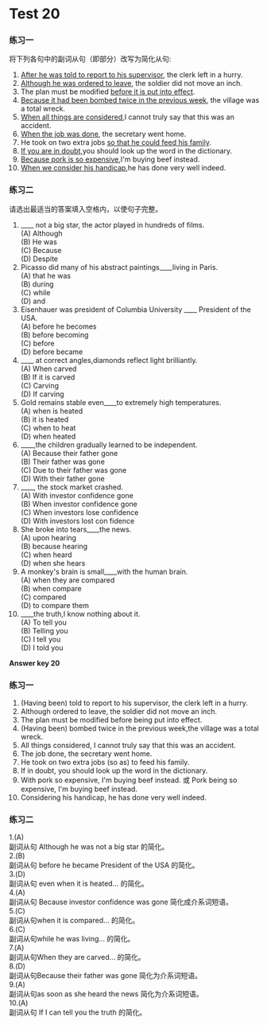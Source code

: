 # Test 20

### 练习一


将下列各句中的副词从句（即部分）改写为简化从句:
1. <u>After he was told to report to his supervisor</u>, the clerk left in a hurry.
2. <u>Although he was ordered to leave</u>, the soldier did not move an inch.
3. The plan must be modified <u>before it is put into effect</u>.
4. <u>Because it had been bombed twice in the previous week</u>, the village was
a total wreck.
5. <u>When all things are considered</u>,I cannot truly say that this was an
accident.
6. <u>When the job was done</u>, the secretary went home.
7. He took on two extra jobs <u>so that he could feed his family</u>.
8. <u>If you are in doubt</u>,you should look up the word in the dictionary.
9. <u>Because pork is so expensive</u>,I'm buying beef instead.
10. <u>When we consider his handicap</u>,he has done very well indeed.

### 练习二


请选出最适当的答案填入空格内，以使句子完整。  

1. ____ not a big star, the actor played in hundreds of films.  
(A) Although  
(B) He was  
(C) Because  
(D) Despite  
6. Picasso did many of his abstract paintings____living in Paris.  
(A) that he was  
(B) during  
(C) while  
(D) and  
2. Eisenhauer was president of Columbia University ____ President of the USA.  
(A) before he becomes  
(B) before becoming  
(C) before  
(D) before became  
7. ____ at correct angles,diamonds reflect light brilliantly.  
(A) When carved  
(B) If it is carved  
(C) Carving  
(D) If carving  
3. Gold remains stable even____to extremely high temperatures.  
(A) when is heated  
(B) it is heated  
(C) when to heat  
(D) when heated  
8. ____,the children gradually learned to be independent.  
(A) Because their father gone  
(B) Their father was gone  
(C) Due to their father was gone  
(D) With their father gone  
4. ____, the stock market crashed.  
(A) With investor confidence gone  
(B) When investor confidence gone  
(C) When investors lose confidence  
(D) With investors lost con fidence  
9. She broke into tears____the news.  
(A) upon hearing  
(B) because hearing  
(C) when heard  
(D) when she hears  
5. A monkey's brain is small____with the human brain.  
(A) when they are compared  
(B) when compare  
(C) compared  
(D) to compare them  
10. ____the truth,I know nothing about it.  
(A) To tell you  
(B) Telling you  
(C) I tell you  
(D) I told you

**Answer key 20**

### 练习一


1. (Having been) told to report to his supervisor, the clerk left in a hurry.
2. Although ordered to leave, the soldier did not move an inch.
3. The plan must be modified before being put into effect.
4. (Having been) bombed twice in the previous week,the village was a total
wreck.
5. All things considered, I cannot truly say that this was an accident.
6. The job done, the secretary went home.
7. He took on two extra jobs (so as) to feed his family.
8. If in doubt, you should look up the word in the dictionary.
9. With pork so expensive, I'm buying beef instead.
或 Pork being so expensive, I'm buying beef instead.
10. Considering his handicap, he has done very well indeed.

### 练习二


1.(A)  
副词从句 Although he was not a big star 的简化。  
2.(B)  
副词从句 before he became President of the USA 的简化。  
3.(D)  
副词从句 even when it is heated... 的简化。  
4.(A)  
副词从句 Because investor confidence was gone 简化成介系词短语。  
5.(C)  
副词从句when it is compared... 的简化。  
6.(C)  
副词从句while he was living... 的简化。  
7.(A)  
副词从句When they are carved... 的简化。  
8.(D)  
副词从句Because their father was gone 简化为介系词短语。  
9.(A)  
副词从句as soon as she heard the news 简化为介系词短语。  
10.(A)  
副词从句 If I can tell you the truth 的简化。  
